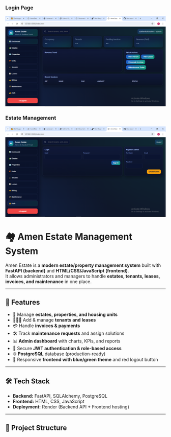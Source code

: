 
### Login Page
![Login Screenshot](images/estate1.PNG)

### Estate Management
![Estate Screenshot](images/estate2.PNG)



# 🏘️ Amen Estate Management System  

Amen Estate is a **modern estate/property management system** built with **FastAPI (backend)** and **HTML/CSS/JavaScript (frontend)**.  
It allows administrators and managers to handle **estates, tenants, leases, invoices, and maintenance** in one place.  

---

## 🚀 Features  
- 🏡 Manage **estates, properties, and housing units**  
- 👨‍👩‍👧 Add & manage **tenants and leases**  
- 💳 Handle **invoices & payments**  
- 🛠️ Track **maintenance requests** and assign solutions  
- 📊 **Admin dashboard** with charts, KPIs, and reports  
- 🔑 Secure **JWT authentication & role-based access**  
- 🌐 **PostgreSQL** database (production-ready)  
- 🎨 Responsive **frontend with blue/green theme** and red logout button  

---

## 🛠️ Tech Stack  
- **Backend:** FastAPI, SQLAlchemy, PostgreSQL  
- **Frontend:** HTML, CSS, JavaScript  
- **Deployment:** Render (Backend API + Frontend hosting)  

---

## 📂 Project Structure  
